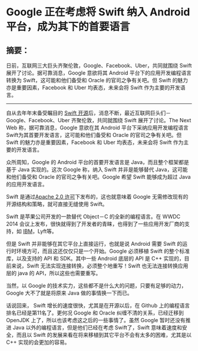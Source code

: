 # Google 正在考虑将 Swift 纳入 Android 平台，成为其下的首要语言

## 摘要：
日前，互联网三大巨头齐聚伦敦，Google、Facebook、Uber，共同就围绕 Swift 展开了讨论。据可靠消息，Google 意欲将其 Android 平台下的应用开发编程语言转换为 Swift，这可能和他们备受和 Oracle 的官司之争有关吧。但 Swift 的魅力亦是重要因素，Facebook 和 Uber 均表态，未来会将 Swift 作为主要的开发语言。

--------------------------------------------------

自从去年年末备受瞩目的 [Swift 开源](http://www.infoq.com/cn/news/2015/06/swift-open-source)后，消息不断，最近互联网巨头们－Google、Facebook、Uber 齐聚伦敦，共同就围绕 Swift 展开了讨论。The Next Web 称，据可靠消息，Google 意欲在其 Android 平台下采纳应用开发编程语言 Swift为其首要开发语言，这可能和他们备受和 Oracle 的官司之争有关吧。但 Swift 的魅力亦是重要因素，Facebook 和 Uber 均表态，未来会将 Swift 作为主要的开发语言。

众所周知，Google 的 Android 平台的首要开发语言是 Java，而且整个框架都是基于 Java 实现的。这次 Google 称，纳入 Swift 并非是能够替代 Java，这可能和他们备受和 Oracle 的官司之争有关吧。Google 希望 Swift 能够成为超过 Java 的应用开发语言。

Swift 是通过[Apache 2.0 许可](https://www.apache.org/licenses/LICENSE-2.0.html)下发布的，这也就意味着 Google 无需修改现有的开源结构和策略，就可直接无缝使用 Swift。


Swift 是苹果公司开发的一款替代 Object－C 的全新的编程语言。在 WWDC 2014 会议上发布，很快就得到了开发者的青睐，也得到了一些应用开发厂商的支持，如 [IBM](http://www.infoq.com/articles/Ibm-swift)，Lyft等。

但是 Swift 并非能够在其它平台上直接运行，也就是说 Android 需要 Swift 的运行时环境方可，而且这还仅仅只是一个开始。Google 必须移植 Swift 的整个标准库，以及支持的 API 和 SDK。其中一些 Android 底层的 API 是 C++ 实现的，目前来说，Swift 无法实现连接转换，必须整个地重写！Swift 也无法连接转换应用层的 java 的 API，所以这些也需要重写。

当然，以 Google 的技术实力，这些都不是什么大的问题，只要有足够的动力，Google 大不了就是将原来 Java 做的事情换一下而已。

话说回来， Swift 增长的速度很快，尤其是在开源以后，在 Github 上的编程语言排名已经是第11名了。更何况 Google 和 Oracle 纠缠不清的关系，已经迁移到 OpenJDK 上了，所以也该考虑这之后的一些事情了。虽然 Google 暂时还没有推进 Java 以外的编程语言，但是他们已经在考虑 Swift了，Swift 意味着速度和安全，而且以 Swift 的发展来看在将来移植到其它平台不会有太多的困难，尤其是以 C++ 实现的会更加的容易。
